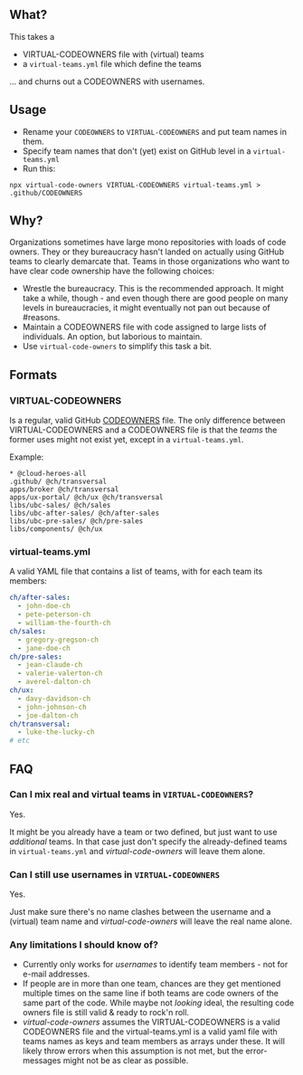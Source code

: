## What?

This takes a

- VIRTUAL-CODEOWNERS file with (virtual) teams
- a `virtual-teams.yml` file which define the teams

... and churns out a CODEOWNERS with usernames.

## Usage

- Rename your `CODEOWNERS` to `VIRTUAL-CODEOWNERS` and put team names in them.
- Specify team names that don't (yet) exist on GitHub level in a `virtual-teams.yml`
- Run this:

```
npx virtual-code-owners VIRTUAL-CODEOWNERS virtual-teams.yml > .github/CODEOWNERS
```

## Why?

Organizations sometimes have large mono repositories with loads of code owners.
They or they bureaucracy hasn't landed on actually using GitHub teams to clearly
demarcate that. Teams in those organizations who want to have clear code ownership
have the following choices:

- Wrestle the bureaucracy.
  This is the recommended approach. It might take a while, though - and even
  though there are good people on many levels in bureaucracies, it might
  eventually not pan out because of #reasons.
- Maintain a CODEOWNERS file with code assigned to large lists of individuals.
  An option, but laborious to maintain.
- Use `virtual-code-owners` to simplify this task a bit.

## Formats

### VIRTUAL-CODEOWNERS

Is a regular, valid GitHub [CODEOWNERS](https://docs.github.com/en/repositories/managing-your-repositorys-settings-and-features/customizing-your-repository/about-code-owners#codeowners-and-branch-protection) file.
The only difference between VIRTUAL-CODEOWNERS and a CODEOWNERS file is that
the _teams_ the former uses might not exist yet, except in a `virtual-teams.yml`.

Example:

```
* @cloud-heroes-all
.github/ @ch/transversal
apps/broker @ch/transversal
apps/ux-portal/ @ch/ux @ch/transversal
libs/ubc-sales/ @ch/sales
libs/ubc-after-sales/ @ch/after-sales
libs/ubc-pre-sales/ @ch/pre-sales
libs/components/ @ch/ux
```

### virtual-teams.yml

A valid YAML file that contains a list of teams, with for each team its members:

```yaml
ch/after-sales:
  - john-doe-ch
  - pete-peterson-ch
  - william-the-fourth-ch
ch/sales:
  - gregory-gregson-ch
  - jane-doe-ch
ch/pre-sales:
  - jean-claude-ch
  - valerie-valerton-ch
  - averel-dalton-ch
ch/ux:
  - davy-davidson-ch
  - john-johnson-ch
  - joe-dalton-ch
ch/transversal:
  - luke-the-lucky-ch
# etc
```

## FAQ

### Can I mix real and virtual teams in `VIRTUAL-CODEOWNERS`?

Yes.

It might be you already have a team or two defined, but just want to use
_additional_ teams. In that case just don't specify the already-defined teams
in `virtual-teams.yml` and _virtual-code-owners_ will leave them alone.

### Can I still use usernames in `VIRTUAL-CODEOWNERS`

Yes.

Just make sure there's no name clashes between the username and a (virtual)
team name and _virtual-code-owners_ will leave the real name alone.

### Any limitations I should know of?

- Currently only works for _usernames_ to identify team members - not for e-mail
  addresses.
- If people are in more than one team, chances are they get mentioned multiple
  times on the same line if both teams are code owners of the same part of the
  code. While maybe not _looking_ ideal, the resulting code owners file is still
  valid & ready to rock'n roll.
- _virtual-code-owners_ assumes the VIRTUAL-CODEOWNERS is a valid CODEOWNERS file
  and the virtual-teams.yml is a valid yaml file with teams names as keys and
  team members as arrays under these. It will likely throw errors when this
  assumption is not met, but the error-messages might not be as clear as possible.
